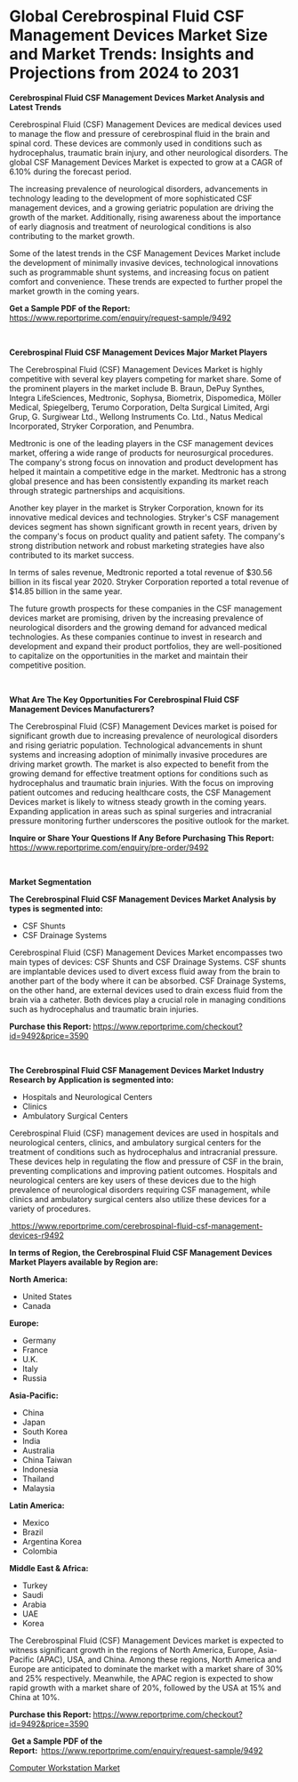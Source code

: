 <p><h1>Global Cerebrospinal Fluid CSF Management Devices Market Size and Market Trends: Insights and Projections from 2024 to 2031</h1></p><p><strong>Cerebrospinal Fluid CSF Management Devices Market Analysis and Latest Trends</strong></p>
<p><p>Cerebrospinal Fluid (CSF) Management Devices are medical devices used to manage the flow and pressure of cerebrospinal fluid in the brain and spinal cord. These devices are commonly used in conditions such as hydrocephalus, traumatic brain injury, and other neurological disorders. The global CSF Management Devices Market is expected to grow at a CAGR of 6.10% during the forecast period.</p><p>The increasing prevalence of neurological disorders, advancements in technology leading to the development of more sophisticated CSF management devices, and a growing geriatric population are driving the growth of the market. Additionally, rising awareness about the importance of early diagnosis and treatment of neurological conditions is also contributing to the market growth.</p><p>Some of the latest trends in the CSF Management Devices Market include the development of minimally invasive devices, technological innovations such as programmable shunt systems, and increasing focus on patient comfort and convenience. These trends are expected to further propel the market growth in the coming years.</p></p>
<p><strong>Get a Sample PDF of the Report:&nbsp;</strong> <a href="https://www.reportprime.com/enquiry/request-sample/9492">https://www.reportprime.com/enquiry/request-sample/9492</a></p>
<p>&nbsp;</p>
<p><strong>Cerebrospinal Fluid CSF Management Devices Major Market Players</strong></p>
<p><p>The Cerebrospinal Fluid (CSF) Management Devices Market is highly competitive with several key players competing for market share. Some of the prominent players in the market include B. Braun, DePuy Synthes, Integra LifeSciences, Medtronic, Sophysa, Biometrix, Dispomedica, Möller Medical, Spiegelberg, Terumo Corporation, Delta Surgical Limited, Argi Grup, G. Surgiwear Ltd., Wellong Instruments Co. Ltd., Natus Medical Incorporated, Stryker Corporation, and Penumbra.</p><p>Medtronic is one of the leading players in the CSF management devices market, offering a wide range of products for neurosurgical procedures. The company's strong focus on innovation and product development has helped it maintain a competitive edge in the market. Medtronic has a strong global presence and has been consistently expanding its market reach through strategic partnerships and acquisitions.</p><p>Another key player in the market is Stryker Corporation, known for its innovative medical devices and technologies. Stryker's CSF management devices segment has shown significant growth in recent years, driven by the company's focus on product quality and patient safety. The company's strong distribution network and robust marketing strategies have also contributed to its market success.</p><p>In terms of sales revenue, Medtronic reported a total revenue of $30.56 billion in its fiscal year 2020. Stryker Corporation reported a total revenue of $14.85 billion in the same year.</p><p>The future growth prospects for these companies in the CSF management devices market are promising, driven by the increasing prevalence of neurological disorders and the growing demand for advanced medical technologies. As these companies continue to invest in research and development and expand their product portfolios, they are well-positioned to capitalize on the opportunities in the market and maintain their competitive position.</p></p>
<p>&nbsp;</p>
<p><strong>What Are The Key Opportunities For Cerebrospinal Fluid CSF Management Devices Manufacturers?</strong></p>
<p><p>The Cerebrospinal Fluid (CSF) Management Devices market is poised for significant growth due to increasing prevalence of neurological disorders and rising geriatric population. Technological advancements in shunt systems and increasing adoption of minimally invasive procedures are driving market growth. The market is also expected to benefit from the growing demand for effective treatment options for conditions such as hydrocephalus and traumatic brain injuries. With the focus on improving patient outcomes and reducing healthcare costs, the CSF Management Devices market is likely to witness steady growth in the coming years. Expanding application in areas such as spinal surgeries and intracranial pressure monitoring further underscores the positive outlook for the market.</p></p>
<p><strong>Inquire or Share Your Questions If Any Before Purchasing This Report:</strong> <a href="https://www.reportprime.com/enquiry/pre-order/9492">https://www.reportprime.com/enquiry/pre-order/9492</a></p>
<p>&nbsp;</p>
<p><strong>Market Segmentation</strong></p>
<p><strong>The Cerebrospinal Fluid CSF Management Devices Market Analysis by types is segmented into:</strong></p>
<p><ul><li>CSF Shunts</li><li>CSF Drainage Systems</li></ul></p>
<p><p>Cerebrospinal Fluid (CSF) Management Devices Market encompasses two main types of devices: CSF Shunts and CSF Drainage Systems. CSF shunts are implantable devices used to divert excess fluid away from the brain to another part of the body where it can be absorbed. CSF Drainage Systems, on the other hand, are external devices used to drain excess fluid from the brain via a catheter. Both devices play a crucial role in managing conditions such as hydrocephalus and traumatic brain injuries.</p></p>
<p><strong>Purchase this Report:&nbsp;</strong><a href="https://www.reportprime.com/checkout?id=9492&price=3590">https://www.reportprime.com/checkout?id=9492&price=3590</a></p>
<p>&nbsp;</p>
<p><strong>The Cerebrospinal Fluid CSF Management Devices Market Industry Research by Application is segmented into:</strong></p>
<p><ul><li>Hospitals and Neurological Centers</li><li>Clinics</li><li>Ambulatory Surgical Centers</li></ul></p>
<p><p>Cerebrospinal Fluid (CSF) management devices are used in hospitals and neurological centers, clinics, and ambulatory surgical centers for the treatment of conditions such as hydrocephalus and intracranial pressure. These devices help in regulating the flow and pressure of CSF in the brain, preventing complications and improving patient outcomes. Hospitals and neurological centers are key users of these devices due to the high prevalence of neurological disorders requiring CSF management, while clinics and ambulatory surgical centers also utilize these devices for a variety of procedures.</p></p>
<p><a href="https://www.reportprime.com/cerebrospinal-fluid-csf-management-devices-r9492">&nbsp;https://www.reportprime.com/cerebrospinal-fluid-csf-management-devices-r9492</a></p>
<p><strong>In terms of Region, the Cerebrospinal Fluid CSF Management Devices Market Players available by Region are:</strong></p>
<p>
    <p> <strong> North America: </strong>
        <ul>
            <li>United States</li>
            <li>Canada</li>
        </ul>
        </p> 
    <p> <strong> Europe: </strong>
        <ul>
            <li>Germany</li>
            <li>France</li>
            <li>U.K.</li>
            <li>Italy</li>
            <li>Russia</li>
        </ul>
        </p> 
    <p> <strong> Asia-Pacific: </strong>
        <ul>
            <li>China</li>
            <li>Japan</li>
            <li>South Korea</li>
            <li>India</li>
            <li>Australia</li>
            <li>China Taiwan</li>
            <li>Indonesia</li>
            <li>Thailand</li>
            <li>Malaysia</li>
        </ul>
        </p> 
    <p> <strong> Latin America: </strong>
        <ul>
            <li>Mexico</li>
            <li>Brazil</li>
            <li>Argentina Korea</li>
            <li>Colombia</li>
        </ul>
        </p> 
    <p> <strong> Middle East & Africa: </strong>
        <ul>
            <li>Turkey</li>
            <li>Saudi</li>
            <li>Arabia</li>
            <li>UAE</li>
            <li>Korea</li>
        </ul>
    </p>
    </p>
<p><p>The Cerebrospinal Fluid (CSF) Management Devices market is expected to witness significant growth in the regions of North America, Europe, Asia-Pacific (APAC), USA, and China. Among these regions, North America and Europe are anticipated to dominate the market with a market share of 30% and 25% respectively. Meanwhile, the APAC region is expected to show rapid growth with a market share of 20%, followed by the USA at 15% and China at 10%.</p></p>
<p><strong>Purchase this Report: </strong><a href="https://www.reportprime.com/checkout?id=9492&price=3590">https://www.reportprime.com/checkout?id=9492&price=3590</a></p>
<p>&nbsp;<strong>Get a Sample PDF of the Report:&nbsp;&nbsp;</strong><a href="https://www.reportprime.com/enquiry/request-sample/9492">https://www.reportprime.com/enquiry/request-sample/9492</a></p>
<p><strong></strong></p>
<p><p><a href="https://silk-columnist-571.notion.site/Decoding-Computer-Workstation-Market-Metrics-Market-Share-Trends-and-Growth-Patterns-ac9abe409b4d439c912ac755a9516d36">Computer Workstation Market</a></p></p>